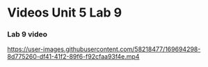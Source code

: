 # Videos Unit 5 Lab 9

### Lab 9 video

https://user-images.githubusercontent.com/58218477/169694298-8d775260-df41-41f2-89f6-f92cfaa93f4e.mp4
